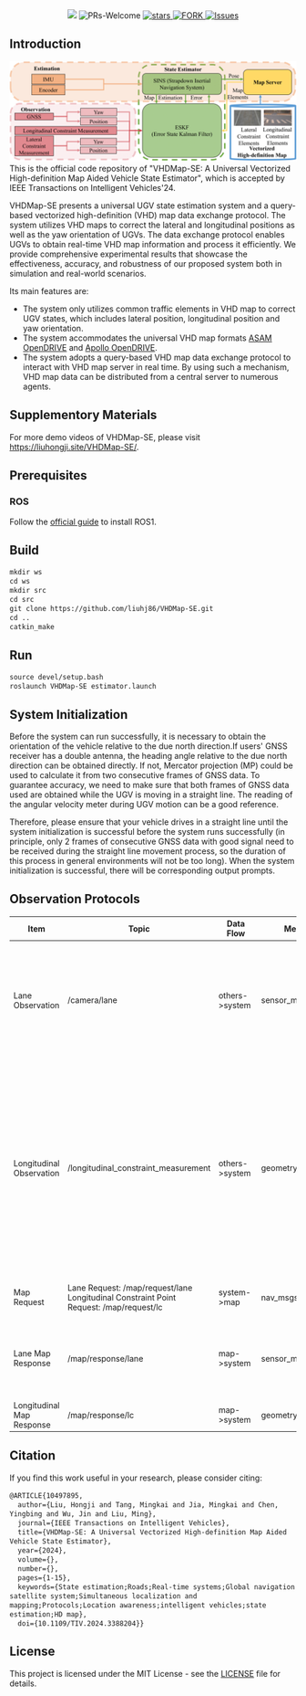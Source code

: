<div align="center">
<a href="https://ieeexplore.ieee.org/document/10497895"><img src="https://img.shields.io/badge/paper_link-IEEE_Xplore-004088.svg"/></a>
</a>
<a ><img alt="PRs-Welcome" src="https://img.shields.io/badge/PRs-Welcome-red" /></a>
<a href="https://github.com/liuhj86/VHDMap-SE/stargazers">
<img alt="stars" src="https://img.shields.io/github/stars/liuhj86/VHDMap-SE" />
</a>
<a href="https://github.com/liuhj86/VHDMap-SE/network/members">
<img alt="FORK" src="https://img.shields.io/github/forks/liuhj86/VHDMap-SE?color=FF8000" />
</a>
<a href="https://github.com/liuhj86/VHDMap-SE/issues">
<img alt="Issues" src="https://img.shields.io/github/issues/liuhj86/VHDMap-SE?color=0088ff"/>
</a>
</div>

## Introduction
![overview](./docs/system.png)
This is the official code repository of "VHDMap-SE: A Universal Vectorized High-definition Map Aided Vehicle State Estimator", which is accepted by IEEE Transactions on Intelligent Vehicles'24.

VHDMap-SE presents a universal UGV state estimation system and a query-based vectorized high-definition (VHD) map data exchange protocol. The system utilizes VHD maps to correct the lateral and longitudinal positions as well as the yaw orientation of UGVs. The data exchange protocol enables UGVs to obtain real-time VHD map information and process it efficiently. We provide comprehensive experimental results that showcase the effectiveness, accuracy, and robustness of our proposed system both in simulation and real-world scenarios. 

Its main features are:
+ The system only utilizes common traffic elements in VHD map to correct UGV states, which includes lateral position, longitudinal position and yaw orientation. 
+ The system accommodates the universal VHD map formats [ASAM OpenDRIVE](https://www.asam.net/standards/detail/opendrive/) and [Apollo OpenDRIVE](https://github.com/ApolloAuto/apollo/tree/master).
+ The system adopts a query-based VHD map data exchange protocol to interact with VHD map server in real time. By using such a mechanism, VHD map data can be distributed from a central server to numerous agents.


<!-- <div align="center">
    <img src="./docs/crosswalk_detection.gif" alt="example">
</div> -->
<!-- <div align="center">
    <img src="./docs/longitudinal-update.gif" alt="example" width=600 height=300>
</div>
<div align="center">
    <img src="./docs/Lane_update.gif" alt="example" width=600 height=400>
</div>
<div align="center">
    <img src="./docs/GNSS_update.gif" alt="example" width=600 height=400>
</div>
<div align="center">
    <img src="./docs/Noised_GNSS_update.gif" alt="example" width=600 height=400>
</div> -->
## Supplementory Materials
For more demo videos of VHDMap-SE, please visit https://liuhongji.site/VHDMap-SE/.

## Prerequisites
### ROS
Follow the [official guide](http://wiki.ros.org/ROS/Installation) to install ROS1.
<!-- ### Python Dependencies
```
pip install -r requirements.txt
``` -->
<!-- ### GTSAM
Follow the [official guide](https://gtsam.org/get_started/) to install GTSAM with [Python Bindings](https://github.com/borglab/gtsam/blob/develop/python/README.md). -->
<!-- ### OpenLane ROS Package
```angular2html
mkdir -p catkin_ws/src
cd catkin_ws/src
git clone https://github.com/qiaozhijian/openlane_bag.git
``` -->
## Build
```angular2html
mkdir ws
cd ws
mkdir src
cd src
git clone https://github.com/liuhj86/VHDMap-SE.git
cd ..
catkin_make
```

<!-- ## OpenLane Example
We validate the method based on the [OpenLane](https://github.com/OpenDriveLab/OpenLane) dataset. Users need to download this dataset and the rosbags we provide after preprocessing with [openlane_bag](https://github.com/qiaozhijian/openlane_bag.git).

Specifically, we use [PersFormer](https://github.com/OpenDriveLab/PersFormer_3DLane) to predict 3D lane markings and save them along with GT and calibration parameters ([Details](docs/annotation.md)). The camera coord sys (OpenLane) is x-front, y-left, z-up. 
However, you may feel confused if you want preprocess by yourself using [PersFormer](https://github.com/OpenDriveLab/PersFormer_3DLane). Because its camera coord sys is different from OpenLane (please refer to [issue 24](https://github.com/OpenDriveLab/OpenLane/issues/24).

Rosbag download link [[OneDrive]](https://hkustconnect-my.sharepoint.com/:u:/g/personal/zqiaoac_connect_ust_hk/EQxCBwl1Wc5Foq1wNOJ7ZKQBrNik0GK_qa7qEed_zrbGmQ?e=bYSYvk)[[Baidu Cloud]](https://pan.baidu.com/s/1Hrd8ashoiB4_f0B-iz6OHQ?pwd=2023)

Unzip the downloaded file and put it in the `OpenLane dataset` folder.
```angular2html
├── OpenLane
│   └── lane3d_1000
│       ├── rosbag
│       └── test
│       └── validation
│       └── training
```
Modify the `config/lane_mapping.yaml` file to change the dataset path.
```angular2html
dataset:
    name: "openlane"
    dataset_dir: "/media/qzj/Document/datasets/OpenLane/"
```
**Quick Start**
```
python examples/demo_mapping.py --cfg_file=config/lane_mapping.yaml
```
**Reproduce the results in the paper**
```
#In this step, users need to download the original [OpenLane](https://github.com/OpenDriveLab/OpenLane) dataset and merge it with our provided dataset.
cd src/MonoLaneMapping
# lane mapping and save the results
python examples/mapping_bm.py --cfg_file=config/lane_mapping.yaml
# evaluation of lane recall and precision
python examples/openlane_eval3d.py --cfg_file=config/lane_mapping.yaml
# lane association evaluation
python examples/lane_association.py --cfg_file config/lane_association.yaml --bm
```
**Toy example for curve fitting**
```
python examples/demo_curve_fitting.py
``` -->
## Run
```
source devel/setup.bash
roslaunch VHDMap-SE estimator.launch
```
## System Initialization
Before the system can run successfully, it is necessary to obtain the orientation of the vehicle relative to the due north direction.If users' GNSS receiver has a double antenna, the heading angle
relative to the due north direction can be obtained directly.
If not, Mercator projection (MP) could be used to calculate
it from two consecutive frames of GNSS data. To guarantee
accuracy, we need to make sure that both frames of GNSS
data used are obtained while the UGV is moving in a straight
line. The reading of the angular velocity meter during UGV
motion can be a good reference. 

Therefore, please ensure that your vehicle drives in a straight line until the system initialization is successful before the system runs successfully (in principle, only 2 frames of consecutive GNSS data with good signal need to be received during the straight line movement process, so the duration of this process in general environments will not be too long). When the system initialization is successful, there will be corresponding output prompts.
## Observation Protocols
| Item   |  Topic | Data Flow| Message Type  | Description                                                      |
| ----- | -----| -----|-----|------------------------------------------------------------ |
| Lane Observation | /camera/lane | others->system | sensor_msgs::NavSatFix | 1. Distance to the left lane line: msg.position_covatiance[0]; <br>2. Inclination angle of the left lane line (rad): msg.position_covatiance[1];<br>3. Distance to the right lane line: msg.position_covatiance[2]; <br>4. Inclination angle of the left lane line (rad): msg.position_covatiance[3].|
| Longitudinal Observation | /longitudinal_constraint_measurement | others->system |geometry_msgs::PoseArray | 1. Distance of the longitudinal constraint target relative to the UGV along the X-axis direction in ENU frame: msg.poses[0].position.x; <br>2. Distance of the longitudinal constraint target relative to the UGV along the Y-axis direction in ENU frame: msg.poses[0].position.y; <br>3. Distance of the longitudinal constraint target relative to the UGV along the Z-axis direction in ENU frame (if there is Z-coordinate in map): msg.poses[0].position.z; <br>4. Distance measurement variance: msg.poses[3].position.x.|
| Map Request | Lane Request: /map/request/lane <br>Longitudinal Constraint Point Request: /map/request/lc | system->map | nav_msgs::Odometry | 1. UGV position: msg.pose.pose.position; <br>2. UGV orientation: msg.pose.pose.orientation.|
| Lane Map Response | /map/response/lane | map->system |sensor_msgs::PointCloud | 1. Points valid flag: msg.channels[0].values[0]; <br>2. Index of the separation point for the left and right lane line points: msg.channels[1].values[0]; <br>3. Lane line points: msg.points[0-size].|
| Longitudinal Map Response | /map/response/lc | map->system | geometry_msgs::PoseArray | 1. Longitudinal constraint points: msg.points[0-size].|

## Citation
If you find this work useful in your research, please consider citing:
```
@ARTICLE{10497895,
  author={Liu, Hongji and Tang, Mingkai and Jia, Mingkai and Chen, Yingbing and Wu, Jin and Liu, Ming},
  journal={IEEE Transactions on Intelligent Vehicles}, 
  title={VHDMap-SE: A Universal Vectorized High-definition Map Aided Vehicle State Estimator}, 
  year={2024},
  volume={},
  number={},
  pages={1-15},
  keywords={State estimation;Roads;Real-time systems;Global navigation satellite system;Simultaneous localization and mapping;Protocols;Location awareness;intelligent vehicles;state estimation;HD map},
  doi={10.1109/TIV.2024.3388204}}
```

## License
This project is licensed under the MIT License - see the [LICENSE](LICENSE) file for details.
